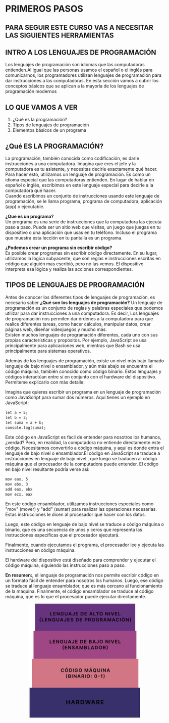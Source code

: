 # PRIMEROS PASOS

## PARA SEGUIR ESTE CURSO VAS A NECESITAR LAS SIGUIENTES HERRAMIENTAS

## INTRO A LOS LENGUAJES DE PROGRAMACIÓN

Los lenguajes de programación son idiomas que las computadoras entienden.Al igual que las personas usamos el español o el inglés para comunicarnos, los programadores utilizan lenguajes de programación para dar instrucciones a las computadoras.
En esta sección vamos a cubrir los conceptos básicos que se aplican a la mayoría de los lenguajes de programación modernos

## LO QUE VAMOS A VER

1.  ¿Qué es la programación?
2.  Tipos de lenguajes de programación
3.  Elementos básicos de un programa

## ¿Qué ES LA PROGRAMACIÓN?

La programación, también conocida como codificación, es darle instrucciones a una computadora. Imagina que eres el jefe y la computadora es tu asistente, y necesitas decirle exactamente qué hacer.  
Para hacer esto, utilizamos un lenguaje de programación. Es como un idioma especial que las computadoras entienden. En lugar de hablar en español o inglés, escribimos en este lenguaje especial para decirle a la computadora qué hacer.  
Cuando escribimos un conjunto de instrucciones usando este lenguaje de programación, se le llama programa, programa de computadora, aplicación (app) o ejecutable.

**¿Que es un programa?**  
Un programa es una serie de instrucciones que la computadora las ejecuta paso a paso. Puede ser un sitio web que visitas, un juego que juegas en tu dispositivo o una aplicación que usas en tu teléfono. Incluso el programa que muestra esta lección en tu pantalla es un programa.

**¿Podemos crear un programa sin escribir código?**  
Es posible crear programas sin escribir código directamente. En su lugar, utilizamos la lógica subyacente, que son reglas e instrucciones escritas en código que alguién mas escribió, pero no las vemos. El dispositivo interpreta esa lógica y realiza las acciones correspondientes.

## TIPOS DE LENGUAJES DE PROGRAMACIÓN

Antes de conocer los diferentes tipos de lenguajes de programación, es necesario saber **¿Qué son los lenguajes de programación?** Un lenguaje de programación es un conjunto de reglas y palabras especiales que podemos utilizar para dar instrucciones a una computadora. Es decir, Los lenguajes de programación nos permiten dar órdenes a la computadora para que realice diferentes tareas, como hacer cálculos, manipular datos, crear páginas web, diseñar videojuegos y mucho más.  
Existen muchos lenguajes de programación diferentes, cada uno con sus propias características y propósitos. Por ejemplo, JavaScript se usa principalmente para aplicaciones web, mientras que Bash se usa principalmente para sistemas operativos.

Además de los lenguajes de programación, existe un nivel más bajo llamado lenguaje de bajo nivel o ensamblador, y aún más abajo se encuentra el código máquina, también conocido como código binario. Estos lenguajes y códigos interactúan entre sí en conjunto con el hardware del dispositivo. Permíteme explicarlo con más detalle:

Imagina que quieres escribir un programa en un lenguaje de programación como JavaScript para sumar dos números. Aquí tienes un ejemplo en JavaScript:
~~~
let a = 5;  
let b = 3;  
let suma = a + b;
console.log(suma);
~~~

Este código en JavaScript es fácil de entender para nosotros los humanos, ¿verdad? Pero, en realidad, la computadora no entiende directamente este código. Necesitamos convertirlo a código máquina, y aquí es donde entra el lenguaje de bajo nivel o ensamblador.El código en JavaScript se traduce a instrucciones en lenguaje de bajo nivel , que luego se traducen al código máquina que el procesador de la computadora puede entender. El código en bajo nivel resultante podría verse así:

~~~
mov eax, 5  
mov ebx, 3  
add eax, ebx  
mov ecx, eax 
~~~
 
En este código ensamblador, utilizamos instrucciones especiales como "mov" (mover) y "add" (sumar) para realizar las operaciones necesarias. Estas instrucciones le dicen al procesador qué hacer con los datos.

Luego, este código en lenguaje de bajo nivel se traduce a código máquina o binario, que es una secuencia de unos y ceros que representa las instrucciones específicas que el procesador ejecutará.

Finalmente, cuando ejecutamos el programa, el procesador lee y ejecuta las instrucciones en código máquina.

El hardware del dispositivo está diseñado para comprender y ejecutar el código máquina, siguiendo las instrucciones paso a paso.

**En resumen:**, el lenguaje de programación nos permite escribir código en un formato fácil de entender para nosotros los humanos. Luego, ese código se traduce al lenguaje ensamblador, que es más cercano al funcionamiento de la máquina. Finalmente, el código ensamblador se traduce al código máquina, que es lo que el procesador puede ejecutar directamente.

<p align="center">
  <img src="/assets/lenguajes.png" alt="Lenguajes en la computación" style="width: 350px; height: auto;"/>
</p>
